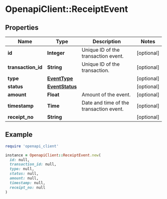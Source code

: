 # OpenapiClient::ReceiptEvent

## Properties

| Name | Type | Description | Notes |
| ---- | ---- | ----------- | ----- |
| **id** | **Integer** | Unique ID of the transaction event. | [optional] |
| **transaction_id** | **String** | Unique ID of the transaction. | [optional] |
| **type** | [**EventType**](EventType.md) |  | [optional] |
| **status** | [**EventStatus**](EventStatus.md) |  | [optional] |
| **amount** | **Float** | Amount of the event. | [optional] |
| **timestamp** | **Time** | Date and time of the transaction event. | [optional] |
| **receipt_no** | **String** |  | [optional] |

## Example

```ruby
require 'openapi_client'

instance = OpenapiClient::ReceiptEvent.new(
  id: null,
  transaction_id: null,
  type: null,
  status: null,
  amount: null,
  timestamp: null,
  receipt_no: null
)
```

